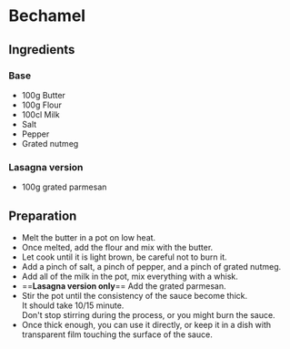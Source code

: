 # Bechamel

## Ingredients

### Base

- 100g Butter
- 100g Flour
- 100cl Milk
- Salt
- Pepper
- Grated nutmeg

### Lasagna version

- 100g grated parmesan

## Preparation

- Melt the butter in a pot on low heat.  
- Once melted, add the flour and mix with the butter.  
- Let cook until it is light brown, be careful not to burn it.  
- Add a pinch of salt, a pinch of pepper, and a pinch of grated nutmeg.  
- Add all of the milk in the pot, mix everything with a whisk.  
- ==**Lasagna version only**== Add the grated parmesan.  
- Stir the pot until the consistency of the sauce become thick.  
It should take 10/15 minute.  
Don't stop stirring during the process, or you might burn the sauce.  
- Once thick enough, you can use it directly, or keep it in a dish with transparent film touching the surface of the sauce. 

